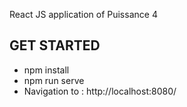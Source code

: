 React JS application of Puissance 4

## GET STARTED

- npm install
- npm run serve
- Navigation to : http://localhost:8080/